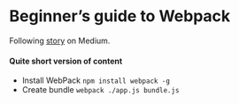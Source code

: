 # Beginner’s guide to Webpack

Following [story](https://medium.com/@dabit3/beginner-s-guide-to-webpack-b1f1a3638460#.ijtu08fj7) on Medium.

#### Quite short version of content

- Install WebPack `npm install webpack -g`
- Create bundle `webpack ./app.js bundle.js`
